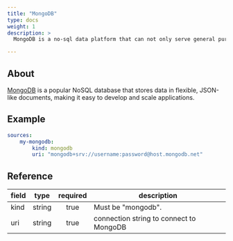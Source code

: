 ```yaml
---
title: "MongoDB"
type: docs
weight: 1
description: >
  MongoDB is a no-sql data platform that can not only serve general purpose data requirements also perform VectorSearch where both operational data and embeddings used of search can reside in same document.

---
```


## About

[MongoDB][mongodb-docs] is a popular NoSQL database that stores data in
flexible, JSON-like documents, making it easy to develop and scale applications.

[mongodb-docs]: https://www.mongodb.com/docs/atlas/getting-started/

## Example

```yaml
sources:
    my-mongodb:
        kind: mongodb
        uri: "mongodb+srv://username:password@host.mongodb.net"       

```

## Reference

| **field** | **type** | **required** | **description**                                                   |
|-----------|:--------:|:------------:|-------------------------------------------------------------------|
| kind      |  string  |     true     | Must be "mongodb".                                                |
| uri       |  string  |     true     | connection string to connect to MongoDB                           |
